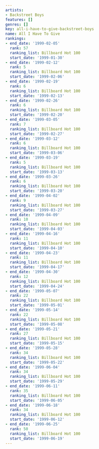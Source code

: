 ```yaml
---
artists:
- Backstreet Boys
features: []
genres: []
key: all-i-have-to-give-backstreet-boys
name: All I Have To Give
rankings:
- end_date: '1999-02-05'
  rank: 57
  ranking_list: Billboard Hot 100
  start_date: '1999-01-30'
- end_date: '1999-02-12'
  rank: 5
  ranking_list: Billboard Hot 100
  start_date: '1999-02-06'
- end_date: '1999-02-19'
  rank: 6
  ranking_list: Billboard Hot 100
  start_date: '1999-02-13'
- end_date: '1999-02-26'
  rank: 6
  ranking_list: Billboard Hot 100
  start_date: '1999-02-20'
- end_date: '1999-03-05'
  rank: 7
  ranking_list: Billboard Hot 100
  start_date: '1999-02-27'
- end_date: '1999-03-12'
  rank: 6
  ranking_list: Billboard Hot 100
  start_date: '1999-03-06'
- end_date: '1999-03-19'
  rank: 5
  ranking_list: Billboard Hot 100
  start_date: '1999-03-13'
- end_date: '1999-03-26'
  rank: 6
  ranking_list: Billboard Hot 100
  start_date: '1999-03-20'
- end_date: '1999-04-02'
  rank: 9
  ranking_list: Billboard Hot 100
  start_date: '1999-03-27'
- end_date: '1999-04-09'
  rank: 10
  ranking_list: Billboard Hot 100
  start_date: '1999-04-03'
- end_date: '1999-04-16'
  rank: 11
  ranking_list: Billboard Hot 100
  start_date: '1999-04-10'
- end_date: '1999-04-23'
  rank: 11
  ranking_list: Billboard Hot 100
  start_date: '1999-04-17'
- end_date: '1999-04-30'
  rank: 12
  ranking_list: Billboard Hot 100
  start_date: '1999-04-24'
- end_date: '1999-05-07'
  rank: 22
  ranking_list: Billboard Hot 100
  start_date: '1999-05-01'
- end_date: '1999-05-14'
  rank: 22
  ranking_list: Billboard Hot 100
  start_date: '1999-05-08'
- end_date: '1999-05-21'
  rank: 27
  ranking_list: Billboard Hot 100
  start_date: '1999-05-15'
- end_date: '1999-05-28'
  rank: 34
  ranking_list: Billboard Hot 100
  start_date: '1999-05-22'
- end_date: '1999-06-04'
  rank: 34
  ranking_list: Billboard Hot 100
  start_date: '1999-05-29'
- end_date: '1999-06-11'
  rank: 35
  ranking_list: Billboard Hot 100
  start_date: '1999-06-05'
- end_date: '1999-06-18'
  rank: 34
  ranking_list: Billboard Hot 100
  start_date: '1999-06-12'
- end_date: '1999-06-25'
  rank: 50
  ranking_list: Billboard Hot 100
  start_date: '1999-06-19'
---
```


